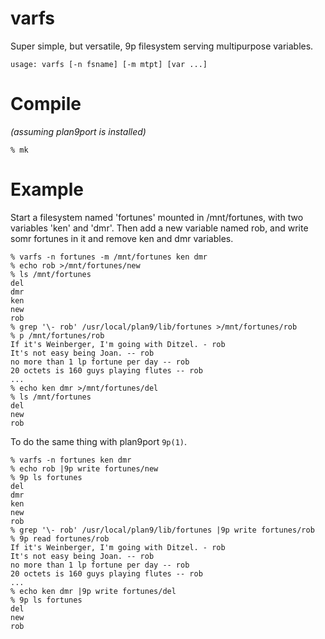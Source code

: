 # varfs
Super simple, but versatile, 9p filesystem serving multipurpose variables.

`usage: varfs [-n fsname] [-m mtpt] [var ...]`

# Compile
*(assuming plan9port is installed)*

`% mk`
# Example
Start a filesystem named 'fortunes' mounted in /mnt/fortunes, with two variables 'ken' and 'dmr'.
Then add a new variable named rob, and write somr fortunes in it and remove ken and dmr variables.
```
% varfs -n fortunes -m /mnt/fortunes ken dmr
% echo rob >/mnt/fortunes/new
% ls /mnt/fortunes
del
dmr
ken
new
rob
% grep '\- rob' /usr/local/plan9/lib/fortunes >/mnt/fortunes/rob
% p /mnt/fortunes/rob
If it's Weinberger, I'm going with Ditzel. - rob
It's not easy being Joan. -- rob
no more than 1 lp fortune per day -- rob
20 octets is 160 guys playing flutes -- rob
...
% echo ken dmr >/mnt/fortunes/del
% ls /mnt/fortunes
del
new
rob
```
To do the same thing with plan9port `9p(1)`.
```
% varfs -n fortunes ken dmr
% echo rob |9p write fortunes/new
% 9p ls fortunes
del
dmr
ken
new
rob
% grep '\- rob' /usr/local/plan9/lib/fortunes |9p write fortunes/rob
% 9p read fortunes/rob
If it's Weinberger, I'm going with Ditzel. - rob
It's not easy being Joan. -- rob
no more than 1 lp fortune per day -- rob
20 octets is 160 guys playing flutes -- rob
...
% echo ken dmr |9p write fortunes/del
% 9p ls fortunes
del
new
rob
```

